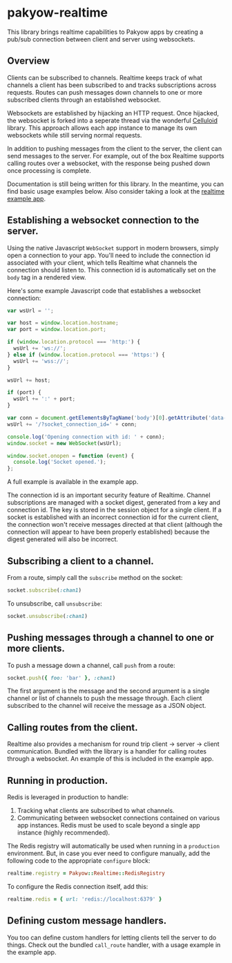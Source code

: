 # pakyow-realtime

This library brings realtime capabilities to Pakyow apps by creating a pub/sub connection between client and server using websockets.

## Overview

Clients can be subscribed to channels. Realtime keeps track of what channels a client has been subscribed to and tracks subscriptions across requests. Routes can push messages down channels to one or more subscribed clients through an established websocket.

Websockets are established by hijacking an HTTP request. Once hijacked, the websocket is forked into a seperate thread via the wonderful [Celluloid](https://github.com/celluloid/celluloid) library. This approach allows each app instance to manage its own websockets while still serving normal requests.

In addition to pushing messages from the client to the server, the client can send messages to the server. For example, out of the box Realtime supports calling routes over a websocket, with the response being pushed down once processing is complete.

Documentation is still being written for this library. In the meantime, you can find basic usage examples below. Also consider taking a look at the [realtime example app](https://github.com/bryanp/pakyow-example-realtime).


## Establishing a websocket connection to the server.

Using the native Javascript `WebSocket` support in modern browsers, simply open a connection to your app. You'll need to include the connection id associated with your client, which tells Realtime what channels the connection should listen to. This connection id is automatically set on the `body` tag in a rendered view.

Here's some example Javascript code that establishes a websocket connection:

```javascript
var wsUrl = '';

var host = window.location.hostname;
var port = window.location.port;

if (window.location.protocol === 'http:') {
  wsUrl += 'ws://';
} else if (window.location.protocol === 'https:') {
  wsUrl += 'wss://';
}

wsUrl += host;

if (port) {
  wsUrl += ':' + port;
}

var conn = document.getElementsByTagName('body')[0].getAttribute('data-socket-connection-id');
wsUrl += '/?socket_connection_id=' + conn;

console.log('Opening connection with id: ' + conn);
window.socket = new WebSocket(wsUrl);

window.socket.onopen = function (event) {
  console.log('Socket opened.');
};
```

A full example is available in the example app.

The connection id is an important security feature of Realtime. Channel subscriptions are managed with a socket digest, generated from a key and connection id. The key is stored in the session object for a single client. If a socket is established with an incorrect connection id for the current client, the connection won't receive messages directed at that client (although the connection will appear to have been properly established) because the digest generated will also be incorrect.

## Subscribing a client to a channel.

From a route, simply call the `subscribe` method on the socket:

```ruby
socket.subscribe(:chan1)
```

To unsubscribe, call `unsubscribe`:

```ruby
socket.unsubscribe(:chan1)
```

## Pushing messages through a channel to one or more clients.

To push a message down a channel, call `push` from a route:

```ruby
socket.push({ foo: 'bar' }, :chan1)
```

The first argument is the message and the second argument is a single channel or list of channels to push the message through. Each client subscribed to the channel will receive the message as a JSON object.

## Calling routes from the client.

Realtime also provides a mechanism for round trip client -> server -> client communication. Bundled with the library is a handler for calling routes through a websocket. An example of this is included in the example app.

## Running in production.

Redis is leveraged in production to handle:

1. Tracking what clients are subscribed to what channels.
2. Communicating between websocket connections contained on various app instances. Redis must be used to scale beyond a single app instance (highly recommended).

The Redis registry will automatically be used when running in a `production` environment. But, in case you ever need to configure manually, add the following code to the appropriate `configure` block:

```ruby
realtime.registry = Pakyow::Realtime::RedisRegistry
```

To configure the Redis connection itself, add this:

```ruby
realtime.redis = { url: 'redis://localhost:6379' }
```

## Defining custom message handlers.

You too can define custom handlers for letting clients tell the server to do things. Check out the bundled `call_route` handler, with a usage example in the example app.
